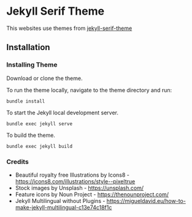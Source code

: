 # Jekyll Serif Theme

This websites use themes from [jekyll-serif-theme](https://github.com/zerostaticthemes/jekyll-serif-theme)

## Installation

### Installing Theme

Download or clone the theme.

To run the theme locally, navigate to the theme directory and run:

```
bundle install
```

To start the Jekyll local development server.

```
bundle exec jekyll serve
```

To build the theme.

```
bundle exec jekyll build
```

### Credits

- Beautiful royalty free Illustrations by Icons8 - https://icons8.com/illustrations/style--pixeltrue
- Stock images by Unsplash - https://unsplash.com/
- Feature icons by Noun Project - https://thenounproject.com/
- Jekyll Multilingual without Plugins - https://migueldavid.eu/how-to-make-jekyll-multilingual-c13e74c18f1c
